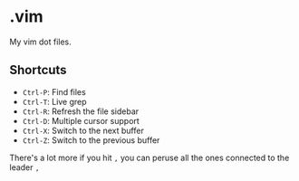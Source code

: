 .vim
====

My vim dot files.

## Shortcuts

- `Ctrl-P`: Find files
- `Ctrl-T`: Live grep
- `Ctrl-R`: Refresh the file sidebar
- `Ctrl-D`: Multiple cursor support
- `Ctrl-X`: Switch to the next buffer
- `Ctrl-Z`: Switch to the previous buffer

There's a lot more if you hit `,` you can peruse all the ones connected to the leader `,`
